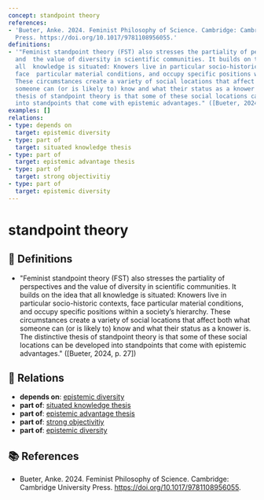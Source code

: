 ```yaml
---
concept: standpoint theory
references:
- 'Bueter, Anke. 2024. Feminist Philosophy of Science. Cambridge: Cambridge University
  Press. https://doi.org/10.1017/9781108956055.'
definitions:
- '"Feminist standpoint theory (FST) also stresses the partiality of perspectives
  and  the value of diversity in scientific communities. It builds on the idea that
  all  knowledge is situated: Knowers live in particular socio-historic contexts,
  face  particular material conditions, and occupy specific positions within a society’s  hierarchy.
  These circumstances create a variety of social locations that affect both  what
  someone can (or is likely to) know and what their status as a knower is. The  distinctive
  thesis of standpoint theory is that some of these social locations can be  developed
  into standpoints that come with epistemic advantages." ([Bueter, 2024, p. 27])'
examples: []
relations:
- type: depends on
  target: epistemic diversity
- type: part of
  target: situated knowledge thesis
- type: part of
  target: epistemic advantage thesis
- type: part of
  target: strong objectivitiy
- type: part of
  target: epistemic diversity
---
```


# standpoint theory

## 📖 Definitions

- "Feminist standpoint theory (FST) also stresses the partiality of perspectives and  the value of diversity in scientific communities. It builds on the idea that all  knowledge is situated: Knowers live in particular socio-historic contexts, face  particular material conditions, and occupy specific positions within a society’s  hierarchy. These circumstances create a variety of social locations that affect both  what someone can (or is likely to) know and what their status as a knower is. The  distinctive thesis of standpoint theory is that some of these social locations can be  developed into standpoints that come with epistemic advantages." ([Bueter, 2024, p. 27])

## 🔗 Relations

- **depends on**: [epistemic diversity](./epistemic-diversity.md)
- **part of**: [situated knowledge thesis](./situated-knowledge-thesis.md)
- **part of**: [epistemic advantage thesis](./epistemic-advantage-thesis.md)
- **part of**: [strong objectivitiy](./strong-objectivitiy.md)
- **part of**: [epistemic diversity](./epistemic-diversity.md)

## 📚 References

- Bueter, Anke. 2024. Feminist Philosophy of Science. Cambridge: Cambridge University Press. https://doi.org/10.1017/9781108956055.
